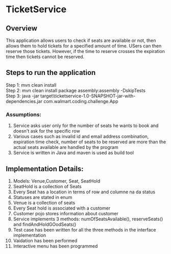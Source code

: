 # TicketService

## Overview
This application allows users to check if seats are available or not, then allows them to hold tickets for a specified amount of time. USers can then reserve those tickets. However, if the time to reserve crosses the expiration time then tickets cannot be reserved.

## Steps to run the application
Step 1: mvn clean install<br>
Step 2: mvn clean install package assembly:assembly -DskipTests<br>
Step 3: java -jar target\ticketservice-1.0-SNAPSHOT-jar-with-dependencies.jar com.walmart.coding.challenge.App

### Assumptions:
1. Service asks user only for the number of seats he wants to book and doesn't ask for the specific row<br>
2. Various cases such as invalid id and email address combination, expiration time check, number of seats to be reserved are more than the actual seats available are handled by the program<br>
3. Service is written in Java and maven is used as build tool

## Implementation Details:
1. Models: Venue,Customer, Seat, SeatHold
2. SeatHold is a collection of Seats
3. Every Seat has a location in terms of row and columne na da status
4. Statuses are stated in enum
5. Venue is a collection of seats
6. Every Seat hold is associated with a customer
7. Customer pojo stores information about customer
8. Service implements 3 methods: numOfSeatsAvailable(), reserveSeats() and findAndHoldGOodSeats()
9. Test case has been written for all the three methods in the interface implementation
9. Vaidation has been performed
20. Interactive menu has been programmed 

